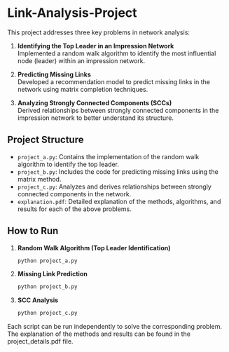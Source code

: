 # Link-Analysis-Project

This project addresses three key problems in network analysis:

1. **Identifying the Top Leader in an Impression Network**  
   Implemented a random walk algorithm to identify the most influential node (leader) within an impression network.

2. **Predicting Missing Links**  
   Developed a recommendation model to predict missing links in the network using matrix completion techniques.

3. **Analyzing Strongly Connected Components (SCCs)**  
   Derived relationships between strongly connected components in the impression network to better understand its structure.

## Project Structure

- `project_a.py`: Contains the implementation of the random walk algorithm to identify the top leader.
- `project_b.py`: Includes the code for predicting missing links using the matrix method.
- `project_c.py`: Analyzes and derives relationships between strongly connected components in the network.
- `explanation.pdf`: Detailed explanation of the methods, algorithms, and results for each of the above problems.

## How to Run

1. **Random Walk Algorithm (Top Leader Identification)**  
   ```bash
   python project_a.py

2. **Missing Link Prediction**  
   ```bash
   python project_b.py

3. **SCC Analysis**  
   ```bash
   python project_c.py

Each script can be run independently to solve the corresponding problem. The explanation of the methods and results can be found in the project_details.pdf file.
